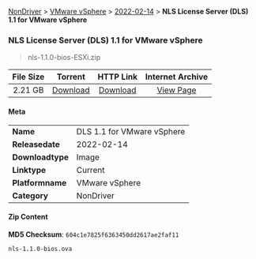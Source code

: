 
[NonDriver](/README.md)  >  [VMware vSphere](/index/NonDriver/VMware_vSphere.md)  >  [2022-02-14](/index/NonDriver/VMware_vSphere/2022-02-14.md)  >  **NLS License Server (DLS) 1.1 for VMware vSphere**


###    NLS License Server (DLS) 1.1 for VMware vSphere

> nls-1.1.0-bios-ESXi.zip   


| **File Size** | **Torrent**  | **HTTP Link** | **Internet Archive** |
|:-------------:|:------------:|:-------------:|:--------------------:|
| 2.21 GB |  [Download](https://archive.org/download/nvgpu_nls-1.1.0-bios-ESXi.zip/nvgpu_nls-1.1.0-bios-ESXi.zip_archive.torrent)       | [Download](https://archive.org/compress/nvgpu_nls-1.1.0-bios-ESXi.zip) | [View Page](https://archive.org/details/nvgpu_nls-1.1.0-bios-ESXi.zip)       |

#### Meta

<table>
<tr><td><strong>Name</strong></td><td>DLS 1.1 for VMware vSphere</td></tr>
<tr><td><strong>Releasedate</strong></td><td>2022-02-14</td></tr>
<tr><td><strong>Downloadtype</strong></td><td>Image</td></tr>
<tr><td><strong>Linktype</strong></td><td>Current</td></tr>
<tr><td><strong>Platformname</strong></td><td>VMware vSphere</td></tr>
<tr><td><strong>Category</strong></td><td>NonDriver</td></tr>
</table>

#### Zip Content

**MD5 Checksum**: `604c1e7825f6363450dd2617ae2faf11`

```text
nls-1.1.0-bios.ova
```